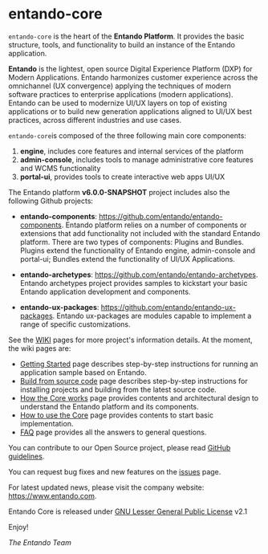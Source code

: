 entando-core
============

```entando-core``` is the heart of the **Entando Platform**. 
It provides the basic structure, tools, and functionality to build an instance of the Entando application.

**Entando** is the lightest, open source Digital Experience Platform (DXP) for Modern Applications. Entando harmonizes customer experience across the omnichannel (UX convergence) applying the techniques of modern software practices to enterprise applications (modern applications). Entando can be used to modernize UI/UX layers on top of existing applications or to build new generation applications aligned to UI/UX best practices, across different industries and use cases.

```entando-core```is composed of the three following main core components:

1. **engine**, includes core features and internal services of the platform
2. **admin-console**, includes tools to manage administrative core features and WCMS functionality
3. **portal-ui**, provides tools to create interactive web apps UI/UX

The Entando platform **v6.0.0-SNAPSHOT** project includes also the following Github projects:

* **entando-components**: https://github.com/entando/entando-components. Entando platform relies on a number of components or extensions that add functionality not included with the standard Entando platform. There are two types of components: Plugins and Bundles. Plugins extend the functionality of Entando engine, admin-console and portal-ui; Bundles extend the functionality of UI/UX Applications.

* **entando-archetypes**: https://github.com/entando/entando-archetypes. Entando archetypes project provides samples to kickstart your basic Entando application development and components.

* **entando-ux-packages**: https://github.com/entando/entando-ux-packages. Entando ux-packages are modules capable to implement a range of specific customizations.

See the [WIKI](https://github.com/entando/entando-core/wiki) pages for more project's information details. At the moment, the wiki pages are:

* [Getting Started](https://github.com/entando/entando-core/wiki/Getting-Started) page describes step-by-step instructions for running an application sample based on Entando.
* [Build from source code](https://github.com/entando/entando-core/wiki/Build-from-source-code) page describes step-by-step instructions   for installing projects and building from the latest source code.
* [How the Core works](https://github.com/entando/entando-core/wiki/How-the-Core-Works) page provides contents and architectural design to understand the Entando platform and its components.
* [How to use the Core](https://github.com/entando/entando-core/wiki/How-to-use-the-Core) page provides contents to start basic implementation.
* [FAQ](https://github.com/entando/entando-core/wiki/Faq) page provides all the answers to general questions.

You can contribute to our Open Source project, please read [GitHub guidelines](https://guides.github.com/activities/contributing-to-open-source/#contributing).

You can request bug fixes and new features on the [issues](https://github.com/entando/entando-core/issues) page.

For latest updated news, please visit the company website: https://www.entando.com.

Entando Core is released under [GNU Lesser General Public License](https://www.gnu.org/licenses/lgpl-2.1.txt) v2.1 

Enjoy!

*The Entando Team*
